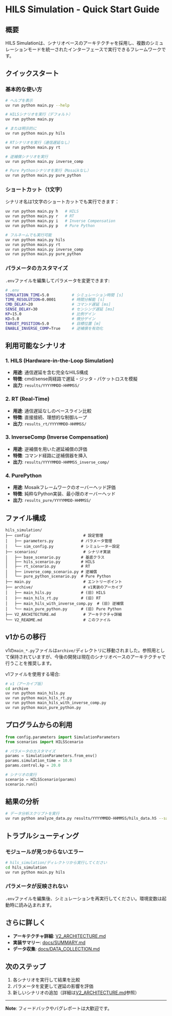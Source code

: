 # HILS Simulation - Quick Start Guide

## 概要

HILS Simulationは、シナリオベースのアーキテクチャを採用し、複数のシミュレーションモードを統一されたインターフェースで実行できるフレームワークです。

## クイックスタート

### 基本的な使い方

```bash
# ヘルプを表示
uv run python main.py --help

# HILSシナリオを実行（デフォルト）
uv run python main.py

# または明示的に
uv run python main.py hils

# RTシナリオを実行（通信遅延なし）
uv run python main.py rt

# 逆補償シナリオを実行
uv run python main.py inverse_comp

# Pure Pythonシナリオを実行（Mosaikなし）
uv run python main.py pure_python
```

### ショートカット（1文字）

シナリオ名は1文字のショートカットでも実行できます：

```bash
uv run python main.py h   # HILS
uv run python main.py r   # RT
uv run python main.py i   # Inverse Compensation
uv run python main.py p   # Pure Python

# フルネームでも実行可能
uv run python main.py hils
uv run python main.py rt
uv run python main.py inverse_comp
uv run python main.py pure_python
```

### パラメータのカスタマイズ

`.env`ファイルを編集してパラメータを変更できます:

```bash
# .env
SIMULATION_TIME=5.0          # シミュレーション時間 [s]
TIME_RESOLUTION=0.0001       # 時間分解能 [s]
CMD_DELAY=20                 # コマンド遅延 [ms]
SENSE_DELAY=30               # センシング遅延 [ms]
KP=15.0                      # 比例ゲイン
KD=5.0                       # 微分ゲイン
TARGET_POSITION=5.0          # 目標位置 [m]
ENABLE_INVERSE_COMP=True     # 逆補償を有効化
```

## 利用可能なシナリオ

### 1. HILS (Hardware-in-the-Loop Simulation)
- **用途**: 通信遅延を含む完全なHILS構成
- **特徴**: cmd/sense両経路で遅延・ジッタ・パケットロスを模擬
- **出力**: `results/YYYYMMDD-HHMMSS/`

### 2. RT (Real-Time)
- **用途**: 通信遅延なしのベースライン比較
- **特徴**: 直接接続、理想的な制御ループ
- **出力**: `results_rt/YYYYMMDD-HHMMSS/`

### 3. InverseComp (Inverse Compensation)
- **用途**: 逆補償を用いた遅延補償の評価
- **特徴**: コマンド経路に逆補償器を挿入
- **出力**: `results/YYYYMMDD-HHMMSS_inverse_comp/`

### 4. PurePython
- **用途**: Mosaikフレームワークのオーバーヘッド評価
- **特徴**: 純粋なPython実装、最小限のオーバーヘッド
- **出力**: `results_pure/YYYYMMDD-HHMMSS/`

## ファイル構成

```
hils_simulation/
├── config/                       # 設定管理
│   ├── parameters.py            # パラメータ管理
│   └── sim_config.py            # シミュレーター設定
├── scenarios/                    # シナリオ実装
│   ├── base_scenario.py         # 基底クラス
│   ├── hils_scenario.py         # HILS
│   ├── rt_scenario.py           # RT
│   ├── inverse_comp_scenario.py # 逆補償
│   └── pure_python_scenario.py  # Pure Python
├── main.py                       # エントリーポイント
├── archive/                      # v1実装のアーカイブ
│   ├── main_hils.py             # (旧) HILS
│   ├── main_hils_rt.py          # (旧) RT
│   ├── main_hils_with_inverse_comp.py  # (旧) 逆補償
│   └── main_pure_python.py      # (旧) Pure Python
├── V2_ARCHITECTURE.md            # アーキテクチャ詳細
└── V2_README.md                  # このファイル
```

## v1からの移行

v1の`main_*.py`ファイルは`archive/`ディレクトリに移動されました。参照用として保持されていますが、今後の開発は現在のシナリオベースのアーキテクチャで行うことを推奨します。

v1ファイルを使用する場合:

```bash
# v1（アーカイブ版）
cd archive
uv run python main_hils.py
uv run python main_hils_rt.py
uv run python main_hils_with_inverse_comp.py
uv run python main_pure_python.py
```

## プログラムからの利用

```python
from config.parameters import SimulationParameters
from scenarios import HILSScenario

# パラメータのカスタマイズ
params = SimulationParameters.from_env()
params.simulation_time = 10.0
params.control.kp = 20.0

# シナリオの実行
scenario = HILSScenario(params)
scenario.run()
```

## 結果の分析

```bash
# データ分析スクリプトを実行
uv run python analyze_data.py results/YYYYMMDD-HHMMSS/hils_data.h5 --save-plots
```

## トラブルシューティング

### モジュールが見つからないエラー

```bash
# hils_simulation/ディレクトリから実行してください
cd hils_simulation
uv run python main.py hils
```

### パラメータが反映されない

`.env`ファイルを編集後、シミュレーションを再実行してください。環境変数は起動時に読み込まれます。

## さらに詳しく

- **アーキテクチャ詳細**: [V2_ARCHITECTURE.md](V2_ARCHITECTURE.md)
- **実装サマリー**: [docs/SUMMARY.md](docs/SUMMARY.md)
- **データ収集**: [docs/DATA_COLLECTION.md](docs/DATA_COLLECTION.md)

## 次のステップ

1. 各シナリオを実行して結果を比較
2. パラメータを変更して遅延の影響を評価
3. 新しいシナリオの追加（詳細は[V2_ARCHITECTURE.md](V2_ARCHITECTURE.md)参照）

---

**Note**: フィードバックやバグレポートは大歓迎です。
